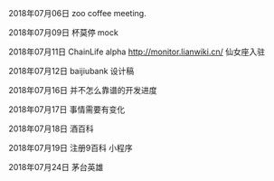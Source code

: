 2018年07月06日
zoo coffee meeting.

2018年07月09日
杯莫停 mock

2018年07月11日
ChainLife alpha
http://monitor.lianwiki.cn/
仙女座入驻

2018年07月12日
baijiubank 设计稿

2018年07月16日
并不怎么靠谱的开发进度

2018年07月17日
事情需要有变化

2018年07月18日
酒百科

2018年07月19日
注册9百科 小程序

2018年07月24日
茅台英雄